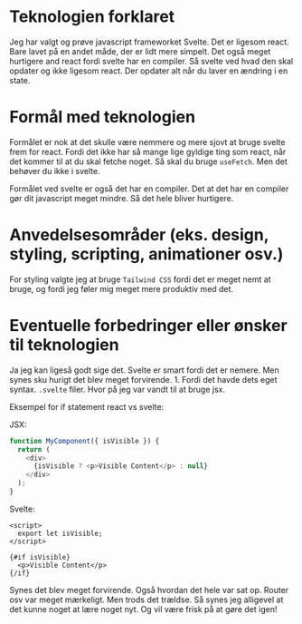# Teknologien forklaret

Jeg har valgt og prøve javascript frameworket Svelte. Det er ligesom react. Bare lavet på en andet måde, der er lidt mere simpelt. Det også meget hurtigere and react fordi svelte har en compiler. Så svelte ved hvad den skal opdater og ikke ligesom react. Der opdater alt når du laver en ændring i en state.

# Formål med teknologien

Formålet er nok at det skulle være nemmere og mere sjovt at bruge svelte frem for react. Fordi det ikke har så mange lige gyldige ting som react, når det kommer til at du skal fetche noget. Så skal du bruge `useFetch`. Men det behøver du ikke i svelte.

Formålet ved svelte er også det har en compiler. Det at det har en compiler gør dit javascript meget mindre. Så det hele bliver hurtigere.

# Anvedelsesområder (eks. design, styling, scripting, animationer osv.)

For styling valgte jeg at bruge `Tailwind CSS` fordi det er meget nemt at bruge, og fordi jeg føler mig meget mere produktiv med det. 

# Eventuelle forbedringer eller ønsker til teknologien

Ja jeg kan ligeså godt sige det. Svelte er smart fordi det er nemere. Men synes sku hurigt det blev meget forvirende. 1. Fordi det havde dets eget syntax. `.svelte` filer. Hvor på jeg var vandt til at bruge jsx. 

Eksempel for if statement react vs svelte:

JSX:
```js
function MyComponent({ isVisible }) {
  return (
    <div>
      {isVisible ? <p>Visible Content</p> : null}
    </div>
  );
}
```

Svelte:
```svelte
<script>
  export let isVisible;
</script>

{#if isVisible}
  <p>Visible Content</p>
{/if}
```

Synes det blev meget forvirende. Også hvordan det hele var sat op. Router osv var meget mærkeligt. Men trods det trældse. Så synes jeg alligevel at det kunne noget at lære noget nyt. Og vil være frisk på at gøre det igen!

